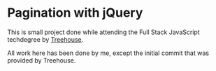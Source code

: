 # Pagination with jQuery

This is small project done while attending the Full Stack JavaScript
techdegree by [Treehouse](www.teamtreehouse.com).

All work here has been done by me, except the initial commit that was provided by Treehouse.

